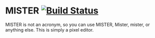 # MISTER [![Build Status](https://travis-ci.org/Jengamon/Mister.svg?branch=dev)](https://travis-ci.org/Jengamon/Mister)

MISTER is not an acronym, so you can use MISTER, Mister, mister, or anything else.
This is simply a pixel editor.
